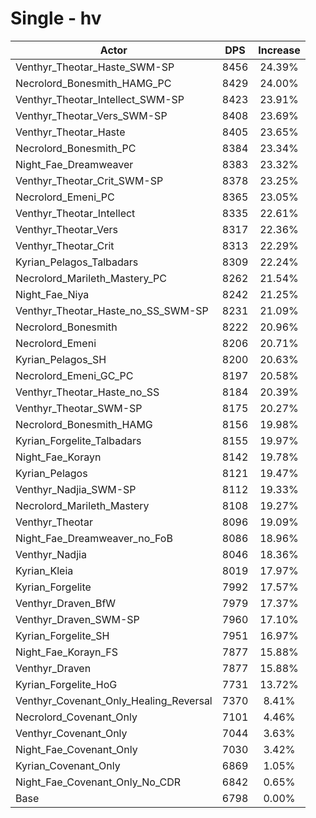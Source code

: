 # Single - hv
| Actor | DPS | Increase |
|---|:---:|:---:|
|Venthyr_Theotar_Haste_SWM-SP|8456|24.39%|
|Necrolord_Bonesmith_HAMG_PC|8429|24.00%|
|Venthyr_Theotar_Intellect_SWM-SP|8423|23.91%|
|Venthyr_Theotar_Vers_SWM-SP|8408|23.69%|
|Venthyr_Theotar_Haste|8405|23.65%|
|Necrolord_Bonesmith_PC|8384|23.34%|
|Night_Fae_Dreamweaver|8383|23.32%|
|Venthyr_Theotar_Crit_SWM-SP|8378|23.25%|
|Necrolord_Emeni_PC|8365|23.05%|
|Venthyr_Theotar_Intellect|8335|22.61%|
|Venthyr_Theotar_Vers|8317|22.36%|
|Venthyr_Theotar_Crit|8313|22.29%|
|Kyrian_Pelagos_Talbadars|8309|22.24%|
|Necrolord_Marileth_Mastery_PC|8262|21.54%|
|Night_Fae_Niya|8242|21.25%|
|Venthyr_Theotar_Haste_no_SS_SWM-SP|8231|21.09%|
|Necrolord_Bonesmith|8222|20.96%|
|Necrolord_Emeni|8206|20.71%|
|Kyrian_Pelagos_SH|8200|20.63%|
|Necrolord_Emeni_GC_PC|8197|20.58%|
|Venthyr_Theotar_Haste_no_SS|8184|20.39%|
|Venthyr_Theotar_SWM-SP|8175|20.27%|
|Necrolord_Bonesmith_HAMG|8156|19.98%|
|Kyrian_Forgelite_Talbadars|8155|19.97%|
|Night_Fae_Korayn|8142|19.78%|
|Kyrian_Pelagos|8121|19.47%|
|Venthyr_Nadjia_SWM-SP|8112|19.33%|
|Necrolord_Marileth_Mastery|8108|19.27%|
|Venthyr_Theotar|8096|19.09%|
|Night_Fae_Dreamweaver_no_FoB|8086|18.96%|
|Venthyr_Nadjia|8046|18.36%|
|Kyrian_Kleia|8019|17.97%|
|Kyrian_Forgelite|7992|17.57%|
|Venthyr_Draven_BfW|7979|17.37%|
|Venthyr_Draven_SWM-SP|7960|17.10%|
|Kyrian_Forgelite_SH|7951|16.97%|
|Night_Fae_Korayn_FS|7877|15.88%|
|Venthyr_Draven|7877|15.88%|
|Kyrian_Forgelite_HoG|7731|13.72%|
|Venthyr_Covenant_Only_Healing_Reversal|7370|8.41%|
|Necrolord_Covenant_Only|7101|4.46%|
|Venthyr_Covenant_Only|7044|3.63%|
|Night_Fae_Covenant_Only|7030|3.42%|
|Kyrian_Covenant_Only|6869|1.05%|
|Night_Fae_Covenant_Only_No_CDR|6842|0.65%|
|Base|6798|0.00%|
